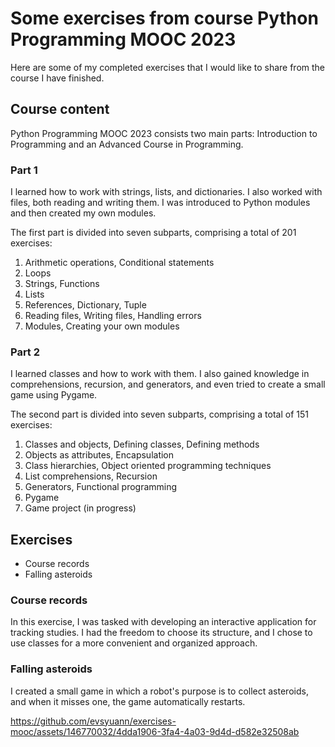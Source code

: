 # Some exercises from course Python Programming MOOC 2023

Here are some of my completed exercises that I would like to share from the course I have finished. 

## Course content

Python Programming MOOC 2023 consists two main parts: Introduction to Programming and an Advanced Course in Programming.

### Part 1

I learned how to work with strings, lists, and dictionaries. I also worked with files, both reading and writing them. I was introduced to Python modules and then created my own modules.

The first part is divided into seven subparts, comprising a total of 201 exercises:

1. Arithmetic operations, Conditional statements
2. Loops
3. Strings, Functions
4. Lists
5. References, Dictionary, Tuple
6. Reading files, Writing files, Handling errors
7. Modules, Creating your own modules

### Part 2

I learned classes and how to work with them. I also gained knowledge in comprehensions, recursion, and generators, and even tried to create a small game using Pygame.

The second part is divided into seven subparts, comprising a total of 151 exercises:

1. Classes and objects, Defining classes, Defining methods
2. Objects as attributes, Encapsulation
3. Class hierarchies, Object oriented programming techniques
4. List comprehensions, Recursion
5. Generators, Functional programming
6. Pygame
7. Game project (in progress)

## Exercises

* Course records
* Falling asteroids

### Course records

In this exercise, I was tasked with developing an interactive application for tracking studies. I had the freedom to choose its structure, and I chose to use classes for a more convenient and organized approach.

### Falling asteroids

I created a small game in which a robot's purpose is to collect asteroids, and when it misses one, the game automatically restarts.

https://github.com/evsyuann/exercises-mooc/assets/146770032/4dda1906-3fa4-4a03-9d4d-d582e32508ab
